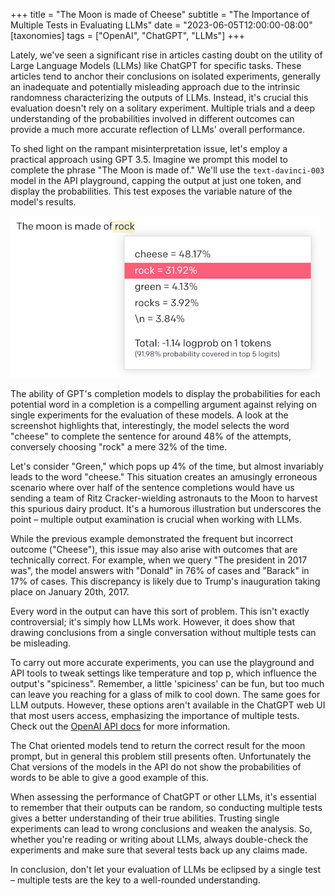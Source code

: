 +++
title = "The Moon is made of Cheese"
subtitle = "The Importance of Multiple Tests in Evaluating LLMs"
date = "2023-06-05T12:00:00-08:00"
[taxonomies]
tags = ["OpenAI", "ChatGPT", "LLMs"]
+++

Lately, we've seen a significant rise in articles casting doubt on the utility of Large Language
Models (LLMs) like ChatGPT for specific tasks. These articles tend to anchor their conclusions on
isolated experiments, generally an inadequate and potentially misleading approach due to the
intrinsic randomness characterizing the outputs of LLMs. Instead, it's crucial this evaluation
doesn't rely on a solitary experiment. Multiple trials and a deep understanding of the probabilities
involved in different outcomes can provide a much more accurate reflection of LLMs' overall
performance.

<!-- more -->

To shed light on the rampant misinterpretation issue, let's employ a practical approach using GPT
3.5. Imagine we prompt this model to complete the phrase "The Moon is made of." We'll use the
`text-davinci-003` model in the API playground, capping the output at just one token, and display
the probabilities. This test exposes the variable nature of the model's results.

![Screenshot of "The Moon Is Made of Rock" in the OpenAI Playground](the-moon.png)

The ability of GPT's completion models to display the probabilities for each potential word in a
completion is a compelling argument against relying on single experiments for the evaluation of
these models. A look at the screenshot highlights that, interestingly, the model selects the word
"cheese" to complete the sentence for around 48% of the attempts, conversely choosing "rock" a mere
32% of the time.

Let's consider "Green," which pops up 4% of the time, but almost invariably leads to the word
"cheese." This situation creates an amusingly erroneous scenario where over half of the sentence
completions would have us sending a team of Ritz Cracker-wielding astronauts to the Moon to harvest
this spurious dairy product. It's a humorous illustration but underscores the point – multiple
output examination is crucial when working with LLMs.

While the previous example demonstrated the frequent but incorrect outcome ("Cheese"), this issue
may also arise with outcomes that are technically correct. For example, when we query "The president
in 2017 was", the model answers with "Donald" in 76% of cases and "Barack" in 17% of cases. This
discrepancy is likely due to Trump's inauguration taking place on January 20th, 2017.

Every word in the output can have this sort of problem. This isn't exactly controversial; it's
simply how LLMs work. However, it does show that drawing conclusions from a single conversation
without multiple tests can be misleading.

To carry out more accurate experiments, you can use the playground and API tools to tweak settings
like temperature and top p, which influence the output's "spiciness". Remember, a little 'spiciness'
can be fun, but too much can leave you reaching for a glass of milk to cool down. The same goes for
LLM outputs. However, these options aren't available in the ChatGPT web UI that most users access,
emphasizing the importance of multiple tests. Check out the [OpenAI API docs] for more information.

[OpenAI API docs]: https://platform.openai.com/docs/api-reference/completions/create#completions/create-temperature

The Chat oriented models tend to return the correct result for the moon prompt, but in general this
problem still presents often. Unfortunately the Chat versions of the models in the API do not show
the probabilities of words to be able to give a good example of this.

When assessing the performance of ChatGPT or other LLMs, it's essential to remember that their
outputs can be random, so conducting multiple tests gives a better understanding of their true
abilities. Trusting single experiments can lead to wrong conclusions and weaken the analysis. So,
whether you're reading or writing about LLMs, always double-check the experiments and make sure that
several tests back up any claims made.

In conclusion, don't let your evaluation of LLMs be eclipsed by a single test – multiple tests are
the key to a well-rounded understanding.

